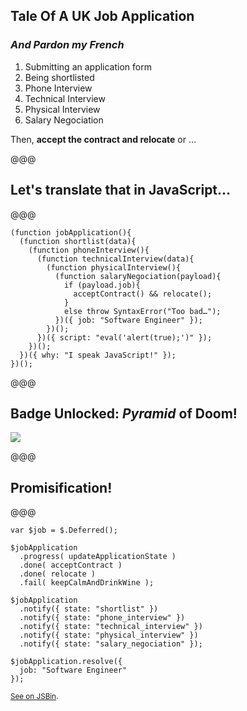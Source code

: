 ## Tale Of A UK Job Application

### *And Pardon my French*

1. Submitting an application form
1. Being shortlisted
1. Phone Interview
1. Technical Interview
1. Physical Interview
1. Salary Negociation

Then, **accept the contract and relocate** or …

@@@

## Let's translate that in JavaScript…

@@@

```
(function jobApplication(){
  (function shortlist(data){
    (function phoneInterview(){
      (function technicalInterview(data){
        (function physicalInterview(){
          (function salaryNegociation(payload){
            if (payload.job){
              acceptContract() && relocate();
            }
            else throw SyntaxError("Too bad…");
          })({ job: "Software Engineer" });
        })();
      })({ script: "eval('alert(true);')" });
    })();
  })({ why: "I speak JavaScript!" });
})();

```

@@@

## Badge Unlocked: *Pyramid* of Doom!

![](images/doom.jpg)


@@@

## Promisification!

@@@

```
var $job = $.Deferred();

$jobApplication
  .progress( updateApplicationState )
  .done( acceptContract )
  .done( relocate )
  .fail( keepCalmAndDrinkWine );

$jobApplication
  .notify({ state: "shortlist" })
  .notify({ state: "phone_interview" })
  .notify({ state: "technical_interview" })
  .notify({ state: "physical_interview" })
  .notify({ state: "salary_negociation" });

$jobApplication.resolve({
  job: "Software Engineer"
});
```

<small>[See on JSBin](http://jsbin.com/episez/6/edit).</small>